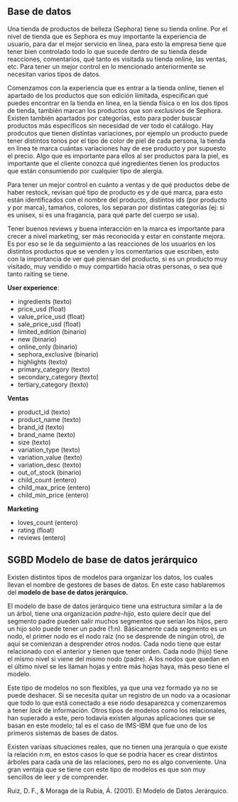 ## Base de datos

Una tienda de productos de belleza (Sephora) tiene su tienda online. Por el nivel de tienda que es Sephora es muy importante la experiencia de usuario, para dar el mejor servicio en línea, para esto la empresa tiene que tener bien controlado todo lo que sucede dentro de su tienda desde reacciones, comentarios, qué tanto es visitada su tienda online, las ventas, etc. Para tener un mejor control en lo mencionado anteriormente se necesitan varios tipos de datos. 

Comenzamos con la experiencia que es entrar a la tienda online, tienen el apartado de los productos que son edición límitada, especifican qué puedes encontrar en la tienda en línea, en la tienda física o en los dos tipos de tienda, también marcan los productos que son exclusivos de Sephora. Existen también apartados por categorías, esto para poder buscar productos más específicos sin necesidad de ver todo el catálogo. Hay prodcutos que tienen distintas variaciones, por ejemplo un producto puede tener distintos tonos por el tipo de color de piel de cada persona, la tienda en línea te marca cuántas variaciones hay de ese producto y por supuesto el precio. Algo que es importante para ellos al ser productos para la piel, es importante que el cliente conozca qué ingredientes tienen los productos que están consumiendo por cualquier tipo de alergia.

Para tener un mejor control en cuánto a ventas y de qué productos debe de haber restock, revisan qué tipo de producto es y de qué marca, para esto están identificados con el nombre del producto, distintos ids (por producto y por marca), tamaños, colores, los separan por distintas categorías (ej: si es unisex, si es una fragancia, para qué parte del cuerpo se usa).

Tener buenos reviews y buena interacción en la marca es importante para crecer a nivel marketing, ser más reconocida y estar en constante mejora. Es por eso se le da seguimiento a las reacciones de los usuarios en los distintos productos que se venden y los comentarios que escriben, esto con la importancia de ver qué piensan del producto, si es un producto muy visitado, muy vendido o muy compartido hacia otras personas, o sea qué tanto raiting se tiene.

**User experience**:
- ingredients	(texto)
- price_usd	(float)
- value_price_usd	(float)
- sale_price_usd	(float)
- limited_edition	(binario)
- new	(binario)
- online_only	(binario)
- sephora_exclusive	(binario)
- highlights	(texto)
- primary_category	(texto)
- secondary_category	(texto)
- tertiary_category	(texto)

**Ventas**
- product_id	(texto)
- product_name	(texto)
- brand_id	(texto)
- brand_name	(texto)
- size	(texto)
- variation_type	(texto)
- variation_value	(texto)
- variation_desc	(texto)
- out_of_stock	(binario)
- child_count	(entero)
- child_max_price	(entero)
- child_min_price	(entero)

**Marketing**	
- loves_count	(entero)
- rating	(float)
- reviews	(entero)


## SGBD Modelo de base de datos jerárquico

Existen distintos tipos de modelos para organizar los datos, los cuales llevan el nombre de gestores de bases de datos. En este caso hablaremos del **modelo de base de datos jerárquico.**

El modelo de base de datos jerárquico tiene una estructura similar a la de un árbol, tiene una organización *padre-hijo*, esto quiere decir que del segmento padre pueden salir muchos segmentos que serían los hijos, pero un hijo solo puede tener un padre (1:n). Básicamente cada segmento es un nodo, el primer nodo es el nodo raíz (no se desprende de ningún otro), de aquí se comienzan a desprender otros nodos. Cada nodo tiene que estar relacionado con el anterior y tienen que tener orden. Cada nodo (hijo) tiene el mismo nivel si viene del mismo nodo (padre). A los nodos que quedan en el último nivel se les llaman hojas y entre más hojas haya, más peso tiene el modelo.

Este tipo de modelos no son flexibles, ya que una vez formado ya no se puede deshacer. Si se necesita quitar un registro de un nodo va a ocasionar que todo lo que está conectado a ese nodo desaparezca y comenzaremos a tener *lack* de información. Otros tipos de modelos como los relacionales, han superado a este, pero todavía existen algunas aplicaciones que se basan en este modelo; tal es el caso de IMS-IBM que fue uno de los primeros sistemas de bases de datos.

Existen variaas situaciones reales, que no tienen una jerarquía o que existe la relación n:m, en estos casos lo que se podría hacer es crear distintos árboles para cada una de las relaciones, pero no es algo conveniente. Una gran ventaja que se tiene con este tipo de modelos es que son muy sencillos de leer y de comprender.


 Ruiz, D. F., & Moraga de la Rubia, Á. (2001). El Modelo de Datos Jerárquico.
